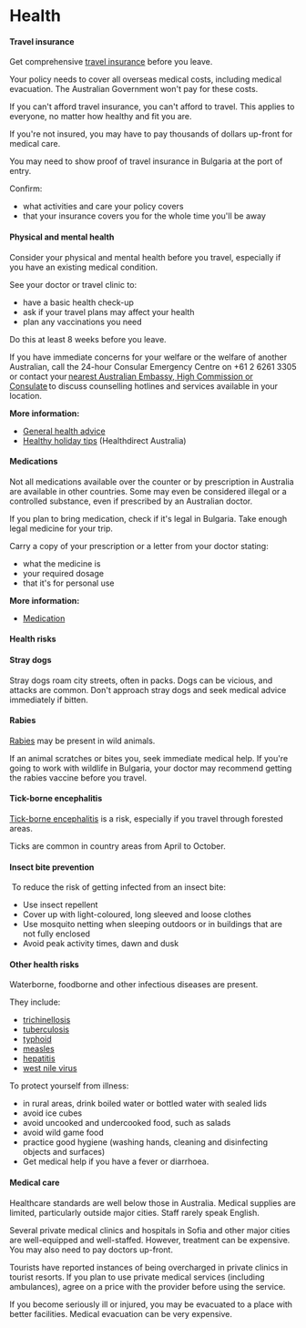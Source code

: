 # Health

#### Travel insurance

Get comprehensive [travel insurance](/before-you-go/the-basics/travel-insurance "Travel insurance") before you leave.

Your policy needs to cover all overseas medical costs, including medical evacuation. The Australian Government won't pay for these costs.

If you can't afford travel insurance, you can't afford to travel. This applies to everyone, no matter how healthy and fit you are.

If you're not insured, you may have to pay thousands of dollars up-front for medical care.

You may need to show proof of travel insurance in Bulgaria at the port of entry.

Confirm:

* what activities and care your policy covers
* that your insurance covers you for the whole time you'll be away

#### Physical and mental health

Consider your physical and mental health before you travel, especially if you have an existing medical condition.

See your doctor or travel clinic to:

* have a basic health check-up
* ask if your travel plans may affect your health
* plan any vaccinations you need

Do this at least 8 weeks before you leave.

If you have immediate concerns for your welfare or the welfare of another Australian, call the 24-hour Consular Emergency Centre on +61 2 6261 3305 or contact your [nearest Australian Embassy, High Commission or Consulate](https://www.dfat.gov.au/about-us/our-locations/missions/our-embassies-and-consulates-overseas) to discuss counselling hotlines and services available in your location.

**More information:**

* [General health advice](/node/43)
* [Healthy holiday tips](https://www.healthdirect.gov.au/healthy-holiday-tips-infographic) (Healthdirect Australia)

#### Medications

Not all medications available over the counter or by prescription in Australia are available in other countries. Some may even be considered illegal or a controlled substance, even if prescribed by an Australian doctor.

If you plan to bring medication, check if it's legal in Bulgaria. Take enough legal medicine for your trip.

Carry a copy of your prescription or a letter from your doctor stating:

* what the medicine is
* your required dosage
* that it's for personal use

**More information:**

* [Medication](/before-you-go/health/medications "Medication and medical equipment")

#### Health risks

#### Stray dogs

Stray dogs roam city streets, often in packs. Dogs can be vicious, and attacks are common. Don't approach stray dogs and seek medical advice immediately if bitten.

#### Rabies

[Rabies](https://www.who.int/news-room/fact-sheets/detail/rabies) may be present in wild animals.

If an animal scratches or bites you, seek immediate medical help. If you're going to work with wildlife in Bulgaria, your doctor may recommend getting the rabies vaccine before you travel.

#### Tick-borne encephalitis

[Tick-borne encephalitis](https://www.who.int/immunization/diseases/tick_encephalitis/en/) is a risk, especially if you travel through forested areas.

Ticks are common in country areas from April to October.

#### Insect bite prevention

 To reduce the risk of getting infected from an insect bite:

* Use insect repellent
* Cover up with light-coloured, long sleeved and loose clothes
* Use mosquito netting when sleeping outdoors or in buildings that are not fully enclosed
* Avoid peak activity times, dawn and dusk

#### Other health risks

Waterborne, foodborne and other infectious diseases are present. 

They include:

* [trichinellosis](https://www.cdc.gov/parasites/trichinellosis/)
* [tuberculosis](https://www.who.int/news-room/fact-sheets/detail/tuberculosis)
* [typhoid](https://www.who.int/immunization/diseases/typhoid/en/)
* [measles](https://www.who.int/teams/immunization-vaccines-and-biologicals/diseases/measles)
* [hepatitis](https://www.who.int/hepatitis/en/)
* [west nile virus](https://www.who.int/news-room/fact-sheets/detail/west-nile-virus)

To protect yourself from illness:

* in rural areas, drink boiled water or bottled water with sealed lids
* avoid ice cubes
* avoid uncooked and undercooked food, such as salads
* avoid wild game food
* practice good hygiene (washing hands, cleaning and disinfecting objects and surfaces)
* Get medical help if you have a fever or diarrhoea.

#### Medical care

Healthcare standards are well below those in Australia. Medical supplies are limited, particularly outside major cities. Staff rarely speak English.

Several private medical clinics and hospitals in Sofia and other major cities are well-equipped and well-staffed. However, treatment can be expensive. You may also need to pay doctors up-front.

Tourists have reported instances of being overcharged in private clinics in tourist resorts. If you plan to use private medical services (including ambulances), agree on a price with the provider before using the service.

If you become seriously ill or injured, you may be evacuated to a place with better facilities. Medical evacuation can be very expensive.